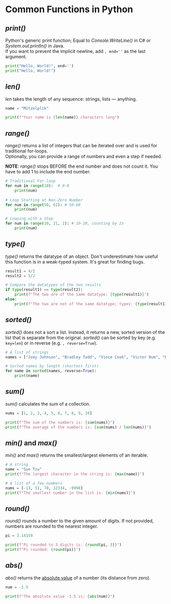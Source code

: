 # Common Functions in Python

## _print()_
Python's generic print function; Equal to _Console.WriteLine()_ in C# or _System.out.println()_ in Java. <br />
If you want to prevent the implicit newline, add `, end=''` as the last argument.

```Python
print("Hello, World!", end='')
print("Hello, World!")
```

## _len()_
_len_ takes the length of any sequence: strings, lists — anything.

```Python
name = "Mitzelplik"

print(f"Your name is {len(name)} characters long")
```

## _range()_
_range()_ returns a list of integers that can be iterated over and is used for traditional for-loops. <br />
Optionally, you can provide a range of numbers and even a step if needed.

**NOTE**: _range()_ stops BEFORE the end number and does not count it. You have to add 1 to include the end number.
```Python
# Traditional For-loop
for num in range(10):  # 0-9
    print(num)
    
# Loop Starting at Non-Zero Number
for num in range(50, 61): # 50-60
    print(num)

# Looping with a Step
for num in range(10, 21, 2): # 10-20, counting by 2s
    print(num)
```

## _type()_
_type()_ returns the datatype of an object. Don't underestimate how useful this function is in a weak-typed system. It's great for finding bugs.

```Python
result1 = 4/2
result2 = 5/2

# Compare the datatypes of the two results
if type(result1) == type(result2):
    print(f"The two are of the same datatype: {type(result1)}")
else:
    print(f"The two are not of the same datatype; types: {type(result1)}, {type(result2)}")
```

## _sorted()_
_sorted()_ does not a sort a list. Instead, it returns a new, sorted version of the list that is separate from the original.
_sorted()_ can be sorted by key (e.g. `key=len`) or in reverse (e.g. `, reverse=True`).

```Python
# A list of strings
names = ["Joey Johnson", "Bradley Todd", "Vince Cook", "Victor Hum", "Kevin Silva"]

# Sorted names by length (shortest first)
for name in sorted(names, reverse=True):
    print(name)
```

## _sum()_
_sum()_ calculates the sum of a collection.

```Python
nums = [1, 2, 3, 4, 5, 6, 7, 8, 9, 10]

print(f"The sum of the numbers is: {sum(nums)}")
print(f"The average of the numbers is: {sum(nums) / len(nums)}")
```

## _min()_ and _max()_
_min()_ and _max()_ returns the smallest/largest elements of an iterable.

```Python
# A string
name = "Sun Tzu"
print(f"The largest character in the string is: {max(name)}")

# A list of a few numbers
nums = [-13, 51, 78, 12334, -9998]
print(f"The smallest number in the list is: {min(nums)}")
```

## _round()_
_round()_ rounds a number to the given amount of digits. If not provided, numbers are rounded to the nearest integer.

```Python
pi = 3.14159

print(f"Pi rounded to 3 digits is: {round(pi, 3)}")
print(f"Pi rounded: {round(pi)}")
```

## _abs()_
_abs()_ returns the [absolute value](https://www.mathsisfun.com/definitions/absolute-value.html) of a number (its distance from zero).

```Python
num = -1.5

print(f"The absolute value -1.5 is: {abs(num)}")
```
